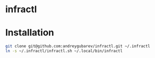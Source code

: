 # infractl

# Installation

```bash
git clone git@github.com:andreygubarev/infractl.git ~/.infractl
ln -s ~/.infractl/infractl.sh ~/.local/bin/infractl
```
